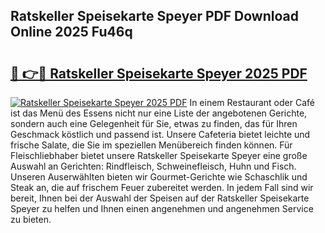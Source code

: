 ## Ratskeller Speisekarte Speyer PDF Download Online 2025 Fu46q

# <h2><a href="http://gc6lu9.nevu.top/?p=Ratskeller+Speisekarte+Speyer">🔗 👉🔴 Ratskeller Speisekarte Speyer 2025 PDF</a></h2>

[![Ratskeller Speisekarte Speyer 2025 PDF](https://i.imgur.com/dBaPXMq.png)](http://gc6lu9.nevu.top/?p=Ratskeller+Speisekarte+Speyer)
In einem Restaurant oder Café ist das Menü des Essens nicht nur eine Liste der angebotenen Gerichte, sondern auch eine Gelegenheit für Sie, etwas zu finden, das für Ihren Geschmack köstlich und passend ist. Unsere Cafeteria bietet leichte und frische Salate, die Sie im speziellen Menübereich finden können. Für Fleischliebhaber bietet unsere Ratskeller Speisekarte Speyer eine große Auswahl an Gerichten: Rindfleisch, Schweinefleisch, Huhn und Fisch. Unseren Auserwählten bieten wir Gourmet-Gerichte wie Schaschlik und Steak an, die auf frischem Feuer zubereitet werden. In jedem Fall sind wir bereit, Ihnen bei der Auswahl der Speisen auf der Ratskeller Speisekarte Speyer zu helfen und Ihnen einen angenehmen und angenehmen Service zu bieten.
